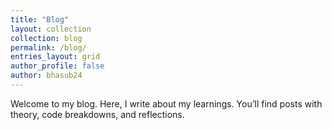```yaml
---
title: "Blog"
layout: collection
collection: blog
permalink: /blog/
entries_layout: grid
author_profile: false
author: bhasub24
---
```


Welcome to my blog. Here, I write about my learnings.  You’ll find posts with theory, code breakdowns, and reflections.